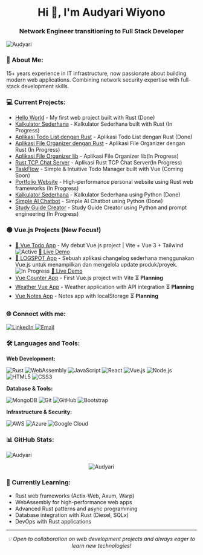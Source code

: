 <h1 align="center">Hi 👋, I'm Audyari Wiyono</h1>
<h3 align="center">Network Engineer transitioning to Full Stack Developer</h3>

<p align="left">
  <img src="https://komarev.com/ghpvc/?username=Audyari&label=Profile%20views&color=0e75b6&style=flat" alt="Audyari" />
</p>

<h3 align="left">🚀 About Me:</h3>
<p>15+ years experience in IT infrastructure, now passionate about building modern web applications. Combining network security expertise with full-stack development skills.</p>

<h3 align="left">💻 Current Projects:</h3>
<ul>
  <li><a href="https://github.com/Audyari/hello-world">Hello World</a> - My first web project built with Rust (Done)</li>
  <li><a href="https://github.com/Audyari/Kalkulator-Sederhana-Rust">Kalkulator Sederhana</a> - Kalkulator Sederhana built with Rust (In Progress)</li>
  <li><a href="https://github.com/Audyari/Aplikasi-Todo-List-Rust">Aplikasi Todo List dengan Rust</a> - Aplikasi Todo List dengan Rust (Done)</li>
  <li><a href="https://github.com/Audyari/Aplikasi-File-Organizer-Rust">Aplikasi File Organizer dengan Rust</a> - Aplikasi File Organizer dengan Rust (In Progress)</li>
  <li><a href="https://github.com/Audyari/Aplikasi-File-Organizer-lib">Aplikasi File Organizer lib</a> - Aplikasi File Organizer lib(In Progress)</li>
   <li><a href="https://github.com/Audyari/Rust-TCP-Chat-Server">Rust TCP Chat Server</a> - Aplikasi Rust TCP Chat Server(In Progress)</li>
  <li><a href="https://github.com/Audyari/todo-list-app">TaskFlow</a> - Simple & Intuitive Todo Manager built with Vue (Coming Soon)</li>
  <li><a href="https://github.com/Audyari/portfolio-website">Portfolio Website</a> - High-performance personal website using Rust web frameworks (In Progress)</li>
  <li><a href="https://github.com/Audyari/Kalkulator-Sederhana">Kalkulator Sederhana</a> - Kalkulator Sederhana using Python (Done)</li>
  <li><a href="https://github.com/Audyari/Simple-AI-Chatbot">Simple AI Chatbot</a> - Simple AI Chatbot using Python (Done)</li>
  <li><a href="https://github.com/Audyari/StudyMate ">Study Guide Creator</a> - Study Guide Creator using Python and prompt engineering (In Progress)</li>
</ul>

### 🟢 **Vue.js Projects** (New Focus!)

<ul>
    <li>
      <a href="https://github.com/Audyari/vue-todo-app">🎯 Vue Todo App</a> 
      - My debut Vue.js project | Vite + Vue 3 + Tailwind 
      <img src="https://img.shields.io/badge/Status-Active-brightgreen" alt="Active"/>
      <a href="https://vue-todo-app-lf7e.vercel.app/">🚀 Live Demo</a>
    </li>

   <li>
    <a href="https://github.com/Audyari/logspot">🎯 LOGSPOT App</a> 
    - Sebuah aplikasi changelog sederhana menggunakan Vue.js untuk menampilkan dan mengelola update produk/proyek. 
    <img src="https://img.shields.io/badge/Status-In_Progress-orange" alt="In Progress"/>
    <a href="https://logspot-gamma.vercel.app/">🚀 Live Demo</a>
  </li>
  
  <li><a href="https://github.com/Audyari/vue-counter-app">Vue Counter App</a> - First Vue.js project with Vite ⏳ <strong>Planning</strong></li>
  <li><a href="https://github.com/Audyari/vue-weather-app">Weather Vue App</a> - Weather application with API integration ⏳ <strong>Planning</strong></li>
  <li><a href="https://github.com/Audyari/vue-notes-app">Vue Notes App</a> - Notes app with localStorage ⏳ <strong>Planning</strong></li>
</ul>

<h3 align="left">🌐 Connect with me:</h3>
<p align="left">
  <a href="https://www.linkedin.com/in/audyari-wiyono-249b4322b" target="_blank">
    <img src="https://img.shields.io/badge/LinkedIn-0077B5?style=for-the-badge&logo=linkedin&logoColor=white" alt="LinkedIn"/>
  </a>
  <a href="mailto:Audy123ari@gmail.com" target="_blank">
    <img src="https://img.shields.io/badge/Email-D14836?style=for-the-badge&logo=gmail&logoColor=white" alt="Email"/>
  </a>
</p>

<h3 align="left">🛠️ Languages and Tools:</h3>

**Web Development:**
<p align="left">
  <img src="https://img.shields.io/badge/Rust-000000?style=for-the-badge&logo=rust&logoColor=white" alt="Rust"/>
  <img src="https://img.shields.io/badge/WebAssembly-654FF0?style=for-the-badge&logo=webassembly&logoColor=white" alt="WebAssembly"/>
  <img src="https://img.shields.io/badge/JavaScript-F7DF1E?style=for-the-badge&logo=javascript&logoColor=black" alt="JavaScript"/>
  <img src="https://img.shields.io/badge/React-20232A?style=for-the-badge&logo=react&logoColor=61DAFB" alt="React"/>
  <img src="https://img.shields.io/badge/Vue.js-35495E?style=for-the-badge&logo=vue.js&logoColor=4FC08D" alt="Vue.js"/>
  <img src="https://img.shields.io/badge/Node.js-43853D?style=for-the-badge&logo=node.js&logoColor=white" alt="Node.js"/>
  <img src="https://img.shields.io/badge/HTML5-E34F26?style=for-the-badge&logo=html5&logoColor=white" alt="HTML5"/>
  <img src="https://img.shields.io/badge/CSS3-1572B6?style=for-the-badge&logo=css3&logoColor=white" alt="CSS3"/>
</p>

**Database & Tools:**
<p align="left">
  <img src="https://img.shields.io/badge/MongoDB-4EA94B?style=for-the-badge&logo=mongodb&logoColor=white" alt="MongoDB"/>
  <img src="https://img.shields.io/badge/Git-F05032?style=for-the-badge&logo=git&logoColor=white" alt="Git"/>
  <img src="https://img.shields.io/badge/GitHub-100000?style=for-the-badge&logo=github&logoColor=white" alt="GitHub"/>
  <img src="https://img.shields.io/badge/Bootstrap-563D7C?style=for-the-badge&logo=bootstrap&logoColor=white" alt="Bootstrap"/>
</p>

**Infrastructure & Security:**
<p align="left">
  <img src="https://img.shields.io/badge/Amazon_AWS-232F3E?style=for-the-badge&logo=amazon-aws&logoColor=white" alt="AWS"/>
  <img src="https://img.shields.io/badge/Microsoft_Azure-0089D0?style=for-the-badge&logo=microsoft-azure&logoColor=white" alt="Azure"/>
  <img src="https://img.shields.io/badge/Google_Cloud-4285F4?style=for-the-badge&logo=google-cloud&logoColor=white" alt="Google Cloud"/>
</p>

<h3 align="left">📊 GitHub Stats:</h3>
<p align="left">
  <img src="https://github-readme-stats.vercel.app/api/top-langs?username=Audyari&show_icons=true&locale=en&layout=compact&theme=vue-dark" alt="Audyari" />
</p>

<p align="center">
  <img src="https://github-readme-stats.vercel.app/api?username=Audyari&show_icons=true&locale=en&theme=vue-dark" alt="Audyari" />
</p>

<h3 align="left">🎯 Currently Learning:</h3>
<ul>
  <li>Rust web frameworks (Actix-Web, Axum, Warp)</li>
  <li>WebAssembly for high-performance web apps</li>
  <li>Advanced Rust patterns and async programming</li>
  <li>Database integration with Rust (Diesel, SQLx)</li>
  <li>DevOps with Rust applications</li>
</ul>

---
<p align="center">
  <i>💡 Open to collaboration on web development projects and always eager to learn new technologies!</i>
</p>
